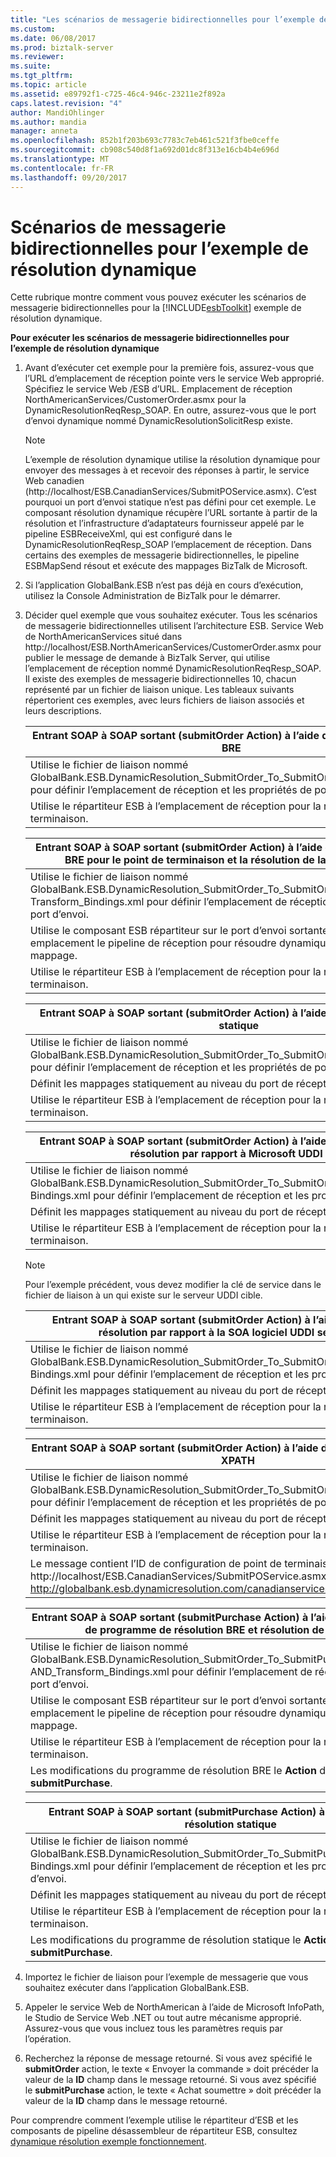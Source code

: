 ```yaml
---
title: "Les scénarios de messagerie bidirectionnelles pour l’exemple de résolution dynamique | Documents Microsoft"
ms.custom: 
ms.date: 06/08/2017
ms.prod: biztalk-server
ms.reviewer: 
ms.suite: 
ms.tgt_pltfrm: 
ms.topic: article
ms.assetid: e89792f1-c725-46c4-946c-23211e2f892a
caps.latest.revision: "4"
author: MandiOhlinger
ms.author: mandia
manager: anneta
ms.openlocfilehash: 852b1f203b693c7783c7eb461c521f3fbe0ceffe
ms.sourcegitcommit: cb908c540d8f1a692d01dc8f313e16cb4b4e696d
ms.translationtype: MT
ms.contentlocale: fr-FR
ms.lasthandoff: 09/20/2017
---
```

# <a name="two-way-messaging-scenarios-for-the-dynamic-resolution-sample"></a>Scénarios de messagerie bidirectionnelles pour l’exemple de résolution dynamique
Cette rubrique montre comment vous pouvez exécuter les scénarios de messagerie bidirectionnelles pour la [!INCLUDE[esbToolkit](../includes/esbtoolkit-md.md)] exemple de résolution dynamique.  
  
 **Pour exécuter les scénarios de messagerie bidirectionnelles pour l’exemple de résolution dynamique**  
  
1.  Avant d’exécuter cet exemple pour la première fois, assurez-vous que l’URL d’emplacement de réception pointe vers le service Web approprié. Spécifiez le service Web /ESB d’URL. Emplacement de réception NorthAmericanServices/CustomerOrder.asmx pour la DynamicResolutionReqResp_SOAP. En outre, assurez-vous que le port d’envoi dynamique nommé DynamicResolutionSolicitResp existe.  
  
    > [!NOTE]
    >  L’exemple de résolution dynamique utilise la résolution dynamique pour envoyer des messages à et recevoir des réponses à partir, le service Web canadien (http://localhost/ESB.CanadianServices/SubmitPOService.asmx). C’est pourquoi un port d’envoi statique n’est pas défini pour cet exemple. Le composant résolution dynamique récupère l’URL sortante à partir de la résolution et l’infrastructure d’adaptateurs fournisseur appelé par le pipeline ESBReceiveXml, qui est configuré dans le DynamicResolutionReqResp_SOAP l’emplacement de réception. Dans certains des exemples de messagerie bidirectionnelles, le pipeline ESBMapSend résout et exécute des mappages BizTalk de Microsoft.  
  
2.  Si l’application GlobalBank.ESB n’est pas déjà en cours d’exécution, utilisez la Console Administration de BizTalk pour le démarrer.  
  
3.  Décider quel exemple que vous souhaitez exécuter. Tous les scénarios de messagerie bidirectionnelles utilisent l’architecture ESB. Service Web de NorthAmericanServices situé dans http://localhost/ESB.NorthAmericanServices/CustomerOrder.asmx pour publier le message de demande à BizTalk Server, qui utilise l’emplacement de réception nommé DynamicResolutionReqResp_SOAP. Il existe des exemples de messagerie bidirectionnelles 10, chacun représenté par un fichier de liaison unique. Les tableaux suivants répertorient ces exemples, avec leurs fichiers de liaison associés et leurs descriptions.  
  
    |Entrant SOAP à SOAP sortant (submitOrder Action) à l’aide de l’outil de résolution BRE|  
    |---------------------------------------------------------------------------------|  
    |Utilise le fichier de liaison nommé GlobalBank.ESB.DynamicResolution_SubmitOrder_To_SubmitOrder_BRE_Bindings.xml pour définir l’emplacement de réception et les propriétés de port d’envoi.|  
    |Utilise le répartiteur ESB à l’emplacement de réception pour la résolution de point de terminaison.|  
  
    |Entrant SOAP à SOAP sortant (submitOrder Action) à l’aide de l’outil de résolution BRE pour le point de terminaison et la résolution de la Transformation|  
    |----------------------------------------------------------------------------------------------------------------------------|  
    |Utilise le fichier de liaison nommé GlobalBank.ESB.DynamicResolution_SubmitOrder_To_SubmitOrder_BRE_Routing_AND_ Transform_Bindings.xml pour définir l’emplacement de réception et les propriétés de port d’envoi.|  
    |Utilise le composant ESB répartiteur sur le port d’envoi sortante de pipeline et sortant emplacement le pipeline de réception pour résoudre dynamiquement et d’exécuter le mappage.|  
    |Utilise le répartiteur ESB à l’emplacement de réception pour la résolution de point de terminaison.|  
  
    |Entrant SOAP à SOAP sortant (submitOrder Action) à l’aide de l’outil de résolution statique|  
    |------------------------------------------------------------------------------------|  
    |Utilise le fichier de liaison nommé GlobalBank.ESB.DynamicResolution_SubmitOrder_To_SubmitOrder_STATIC_Bindings.xml pour définir l’emplacement de réception et les propriétés de port d’envoi.|  
    |Définit les mappages statiquement au niveau du port de réception.|  
    |Utilise le répartiteur ESB à l’emplacement de réception pour la résolution de point de terminaison.|  
  
    |Entrant SOAP à SOAP sortant (submitOrder Action) à l’aide de l’UDDI programme de résolution par rapport à Microsoft UDDI Server|  
    |--------------------------------------------------------------------------------------------------------------------|  
    |Utilise le fichier de liaison nommé GlobalBank.ESB.DynamicResolution_SubmitOrder_To_SubmitOrder_UDDI_MSFTREGISTRY_ Bindings.xml pour définir l’emplacement de réception et les propriétés de port d’envoi.|  
    |Définit les mappages statiquement au niveau du port de réception.|  
    |Utilise le répartiteur ESB à l’emplacement de réception pour la résolution de point de terminaison.|  
  
    > [!NOTE]
    >  Pour l’exemple précédent, vous devez modifier la clé de service dans le fichier de liaison à un qui existe sur le serveur UDDI cible.  
  
    |Entrant SOAP à SOAP sortant (submitOrder Action) à l’aide du programme de résolution par rapport à la SOA logiciel UDDI serveur UDDI|  
    |-----------------------------------------------------------------------------------------------------------------------|  
    |Utilise le fichier de liaison nommé GlobalBank.ESB.DynamicResolution_SubmitOrder_To_SubmitOrder_UDDI_SOAREGISTRY_ Bindings.xml pour définir l’emplacement de réception et les propriétés de port d’envoi.|  
    |Définit les mappages statiquement au niveau du port de réception.|  
    |Utilise le répartiteur ESB à l’emplacement de réception pour la résolution de point de terminaison.|  
  
    |Entrant SOAP à SOAP sortant (submitOrder Action) à l’aide de l’outil de résolution de XPATH|  
    |-----------------------------------------------------------------------------------|  
    |Utilise le fichier de liaison nommé GlobalBank.ESB.DynamicResolution_SubmitOrder_To_SubmitOrder_XPATH_Bindings.xml pour définir l’emplacement de réception et les propriétés de port d’envoi.|  
    |Définit les mappages statiquement au niveau du port de réception.|  
    |Utilise le répartiteur ESB à l’emplacement de réception pour la résolution de point de terminaison.|  
    |Le message contient l’ID de configuration de point de terminaison = http://localhost/ESB.CanadianServices/SubmitPOService.asmx et customerName = http://globalbank.esb.dynamicresolution.com/canadianservices/.|  
  
    |Entrant SOAP à SOAP sortant (submitPurchase Action) à l’aide du point de terminaison de programme de résolution BRE et résolution de Transformation|  
    |---------------------------------------------------------------------------------------------------------------------------|  
    |Utilise le fichier de liaison nommé GlobalBank.ESB.DynamicResolution_SubmitOrder_To_SubmitPurchaseOrder_BRE_Routing_ AND_Transform_Bindings.xml pour définir l’emplacement de réception et les propriétés de port d’envoi.|  
    |Utilise le composant ESB répartiteur sur le port d’envoi sortante de pipeline et sortant emplacement le pipeline de réception pour résoudre dynamiquement et d’exécuter le mappage.|  
    |Utilise le répartiteur ESB à l’emplacement de réception pour la résolution de point de terminaison.|  
    |Les modifications du programme de résolution BRE le **Action** de **submitOrder** à **submitPurchase**.|  
  
    |Entrant SOAP à SOAP sortant (submitPurchase Action) à l’aide de l’outil de résolution statique|  
    |---------------------------------------------------------------------------------------|  
    |Utilise le fichier de liaison nommé GlobalBank.ESB.DynamicResolution_SubmitOrder_To_SubmitPurchaseOrder_STATIC_ Bindings.xml pour définir l’emplacement de réception et les propriétés de port d’envoi.|  
    |Définit les mappages statiquement au niveau du port de réception.|  
    |Utilise le répartiteur ESB à l’emplacement de réception pour la résolution de point de terminaison.|  
    |Les modifications du programme de résolution statique le **Action** de **submitOrder** à **submitPurchase**.|  
  
4.  Importez le fichier de liaison pour l’exemple de messagerie que vous souhaitez exécuter dans l’application GlobalBank.ESB.  
  
5.  Appeler le service Web de NorthAmerican à l’aide de Microsoft InfoPath, le Studio de Service Web .NET ou tout autre mécanisme approprié. Assurez-vous que vous incluez tous les paramètres requis par l’opération.  
  
6.  Recherchez la réponse de message retourné. Si vous avez spécifié le **submitOrder** action, le texte « Envoyer la commande » doit précéder la valeur de la **ID** champ dans le message retourné. Si vous avez spécifié le **submitPurchase** action, le texte « Achat soumettre » doit précéder la valeur de la **ID** champ dans le message retourné.  
  
 Pour comprendre comment l’exemple utilise le répartiteur d’ESB et les composants de pipeline désassembleur de répartiteur ESB, consultez [dynamique résolution exemple fonctionnement](../esb-toolkit/how-the-dynamic-resolution-sample-works.md).